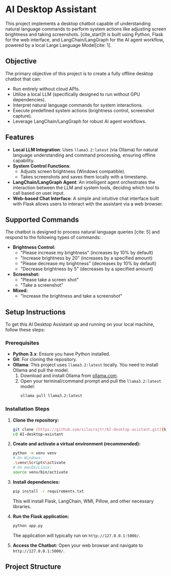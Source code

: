 # AI Desktop Assistant

This project implements a desktop chatbot capable of understanding natural language commands to perform system actions like adjusting screen brightness and taking screenshots. [cite_start]It is built using Python, Flask for the web interface, and LangChain/LangGraph for the AI agent workflow, powered by a local Large Language Model[cite: 1].

## Objective

The primary objective of this project is to create a fully offline desktop chatbot that can:
* Run entirely without cloud APIs.
* Utilize a local LLM (specifically designed to run without GPU dependencies).
* Interpret natural language commands for system interactions.
* Execute predefined system actions (brightness control, screenshot capture).
* Leverage LangChain/LangGraph for robust AI agent workflows.

## Features

* **Local LLM Integration**: Uses `llama3.2:latest` (via Ollama) for natural language understanding and command processing, ensuring offline capability.
* **System Control Functions**:
    * Adjusts screen brightness (Windows compatible).
    * Takes screenshots and saves them locally with a timestamp.
* **LangChain/LangGraph Agent**: An intelligent agent orchestrates the interaction between the LLM and system tools, deciding which tool to call based on user input.
* **Web-based Chat Interface**: A simple and intuitive chat interface built with Flask allows users to interact with the assistant via a web browser.

## Supported Commands

The chatbot is designed to process natural language queries [cite: 5] and respond to the following types of commands:

* **Brightness Control:**
    * "Please increase my brightness"  (increases by 10% by default)
    * "Increase brightness by 20" (increases by a specified amount)
    * "Please decrease my brightness"  (decreases by 10% by default)
    * "Decrease brightness by 5" (decreases by a specified amount)
* **Screenshot:**
    * "Please take a screen shot" 
    * "Take a screenshot"
* **Mixed:**
    * "Increase the brightness and take a screenshot" 

     
## Setup Instructions

To get this AI Desktop Assistant up and running on your local machine, follow these steps:

### Prerequisites

* **Python 3.x**: Ensure you have Python installed.
* **Git**: For cloning the repository.
* **Ollama**: This project uses `llama3.2:latest` locally. You need to install Ollama and pull the model.
    1.  Download and install Ollama from [ollama.com](https://ollama.com/).
    2.  Open your terminal/command prompt and pull the `llama3.2:latest` model:
        ```bash
        ollama pull llama3.2:latest
        ```

### Installation Steps

1.  **Clone the repository:**
    ```bash
    git clone [https://github.com/silasrajtr/AI-desktop-asistant.git](https://github.com/silasrajtr/AI-desktop-asistant.git)
    cd AI-desktop-asistant
    ```

2.  **Create and activate a virtual environment (recommended):**
    ```bash
    python -m venv venv
    # On Windows:
    .\venv\Scripts\activate
    # On macOS/Linux:
    source venv/bin/activate
    ```

3.  **Install dependencies:**
    ```bash
    pip install -r requirements.txt
    ```
    This will install Flask, LangChain, WMI, Pillow, and other necessary libraries.

4.  **Run the Flask application:**
    ```bash
    python app.py
    ```
    The application will typically run on `http://127.0.0.1:5000/`.

5.  **Access the Chatbot:**
    Open your web browser and navigate to `http://127.0.0.1:5000/`.

## Project Structure
